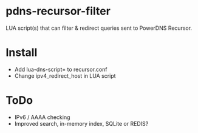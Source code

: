 # pdns-recursor-filter
LUA script(s) that can filter & redirect queries sent to PowerDNS Recursor.

# Install
* Add lua-dns-script= to recursor.conf
* Change ipv4_redirect_host in LUA script

# ToDo
* IPv6 / AAAA checking
* Improved search, in-memory index, SQLite or REDIS?
